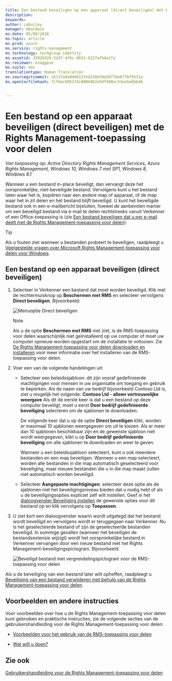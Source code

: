 ```yaml
---
title: Een bestand beveiligen op een apparaat (direct beveiligen) met behulp van de Rights Management-toepassing voor delen | Azure RMS
description: 
keywords: 
author: cabailey
manager: mbaldwin
ms.date: 05/09/2016
ms.topic: article
ms.prod: azure
ms.service: rights-management
ms.technology: techgroup-identity
ms.assetid: 33920329-5247-4f6c-8651-6227afb4a1fa
ms.reviewer: esaggese
ms.suite: ems
translationtype: Human Translation
ms.sourcegitcommit: c611fa8a846612fed238e59e5077be67f6f9531a
ms.openlocfilehash: 7cf6ecb95374c080b9b2e94f948ec53ea5e6bb46


---
```


# Een bestand op een apparaat beveiligen (direct beveiligen) met de Rights Management-toepassing voor delen

*Van toepassing op: Active Directory Rights Management Services, Azure Rights Management, Windows 10, Windows 7 met SP1, Windows 8, Windows 8.1*

Wanneer u een bestand in-place beveiligt, dan vervangt deze het oorspronkelijke, niet-beveiligde bestand. Vervolgens kunt u het bestand laten waar het is, kopiëren naar een andere map of apparaat, of de map waar het in zit delen en het bestand blijft beveiligd. U kunt het beveiligde bestand ook in een e-mailbericht bijsluiten, hoewel de aanbevolen manier om een beveiligd bestand via e-mail te delen rechtstreeks vanuit Verkenner of een Office-toepassing is (zie [Een bestand beveiligen dat u per e-mail deelt met de Rights Management-toepassing voor delen](sharing-app-protect-by-email.md)).

> [!TIP]
> Als u fouten ziet wanneer u bestanden probeert te beveiligen, raadpleegt u [Veelgestelde vragen over Microsoft Rights Management-toepassing voor delen voor Windows](http://go.microsoft.com/fwlink/?LinkId=303971).

## Een bestand op een apparaat beveiligen (direct beveiligen)

1.  Selecteer in Verkenner een bestand dat moet worden beveiligd. Klik met de rechtermuisknop op **Beschermen met RMS** en selecteer vervolgens **Direct beveiligen**. Bijvoorbeeld:

    ![Menuoptie Direct beveiligen](../media/ADRMS_MSRMSApp_SP_CompanyDefined.png)

    > [!NOTE]
    > Als u de optie **Beschermen met RMS** niet ziet, is de RMS-toepassing voor delen waarschijnlijk niet geïnstalleerd op uw computer of moet uw computer opnieuw worden opgestart om de installatie te voltooien. Zie [De Rights Management-toepassing voor delen downloaden en installeren](install-sharing-app.md) voor meer informatie over het installeren van de RMS-toepassing voor delen.

2.  Voer een van de volgende handelingen uit:

    -   Selecteer een beleidssjabloon: dit zijn vooraf gedefinieerde machtigingen voor mensen in uw organisatie om toegang en gebruik te beperken. Als de naam van uw bedrijf bijvoorbeeld Contoso Ltd is, ziet u mogelijk het volgende: **Contoso Ltd - alleen vertrouwelijke weergave** Als dit de eerste keer is dat u een bestand op deze computer beveiligt, moet u eerst **Door bedrijf gedefinieerde beveiliging** selecteren om de sjablonen te downloaden.

        De volgende keer dat u op de optie **Direct beveiligen** klikt, worden er maximaal 10 sjablonen weergegeven om uit te kiezen. Als er meer dan 10 sjablonen beschikbaar zijn en de gewenste sjabloon niet wordt weergegeven, klikt u op **Door bedrijf gedefinieerde beveiliging** om alle sjablonen te downloaden en weer te geven.

        Wanneer u een beleidssjabloon selecteert, kunt u ook meerdere bestanden en een map beveiligen. Wanneer u een map selecteert, worden alle bestanden in die map automatisch geselecteerd voor beveiliging, maar nieuwe bestanden die u in die map maakt zullen niet automatisch worden beveiligd.

    -   Selecteer **Aangepaste machtigingen**: selecteer deze optie als de sjablonen niet het beveiligingsniveau bieden dat u nodig hebt of als u de beveiligingsopties expliciet zelf wilt instellen. Geef in het [dialoogvenster Beveiliging instellen](sharing-app-dialog-box.md) de gewenste opties voor dit bestand op en klik vervolgens op **Toepassen**.

3.  U ziet kort een dialoogvenster waarin wordt uitgelegd dat het bestand wordt beveiligd en vervolgens wordt er teruggegaan naar Verkenner. Nu is het geselecteerde bestand of zijn de geselecteerde bestanden beveiligd. In sommige gevallen (wanneer het beveiligen de bestandsextensie wijzigt) wordt het oorspronkelijke bestand in Verkenner vervangen door een nieuw bestand met het Rights Management-beveiligingspictogram. Bijvoorbeeld:

    ![Beveiligd bestand met vergrendelingspictogram voor de RMS-toepassing voor delen](../media/ADRMS_MSRMSApp_Pfile.png)

Als u de beveiliging van een bestand later wilt opheffen, raadpleegt u [Beveiliging van een bestand verwijderen met behulp van de Rights Management-toepassing voor delen](sharing-app-remove-protection.md).

## Voorbeelden en andere instructies
Voor voorbeelden over hoe u de Rights Management-toepassing voor delen kunt gebruiken en praktische instructies, zie de volgende secties van de gebruikershandleiding voor de Rights Management-toepassing voor delen:

-   [Voorbeelden voor het gebruik van de RMS-toepassing voor delen](sharing-app-user-guide.md#examples-for-using-the-rms-sharing-application)

-   [Wat wilt u doen?](sharing-app-user-guide.md#what-do-you-want-to-do-)

## Zie ook
[Gebruikershandleiding voor de Rights Management-toepassing voor delen](sharing-app-user-guide.md)



<!--HONumber=Jun16_HO4-->



